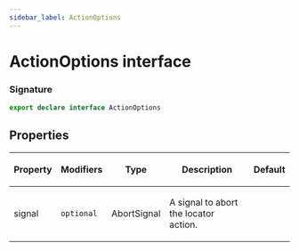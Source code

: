 ```yaml
---
sidebar_label: ActionOptions
---
```


# ActionOptions interface

### Signature

```typescript
export declare interface ActionOptions
```

## Properties

<table><thead><tr><th>

Property

</th><th>

Modifiers

</th><th>

Type

</th><th>

Description

</th><th>

Default

</th></tr></thead>
<tbody><tr><td>

<span id="signal">signal</span>

</td><td>

`optional`

</td><td>

AbortSignal

</td><td>

A signal to abort the locator action.

</td><td>

</td></tr>
</tbody></table>
